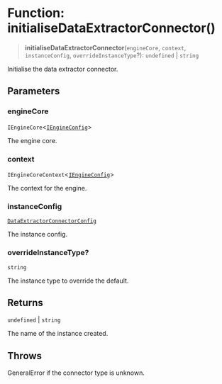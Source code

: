 # Function: initialiseDataExtractorConnector()

> **initialiseDataExtractorConnector**(`engineCore`, `context`, `instanceConfig`, `overrideInstanceType`?): `undefined` \| `string`

Initialise the data extractor connector.

## Parameters

### engineCore

`IEngineCore`\<[`IEngineConfig`](../interfaces/IEngineConfig.md)\>

The engine core.

### context

`IEngineCoreContext`\<[`IEngineConfig`](../interfaces/IEngineConfig.md)\>

The context for the engine.

### instanceConfig

[`DataExtractorConnectorConfig`](../type-aliases/DataExtractorConnectorConfig.md)

The instance config.

### overrideInstanceType?

`string`

The instance type to override the default.

## Returns

`undefined` \| `string`

The name of the instance created.

## Throws

GeneralError if the connector type is unknown.
